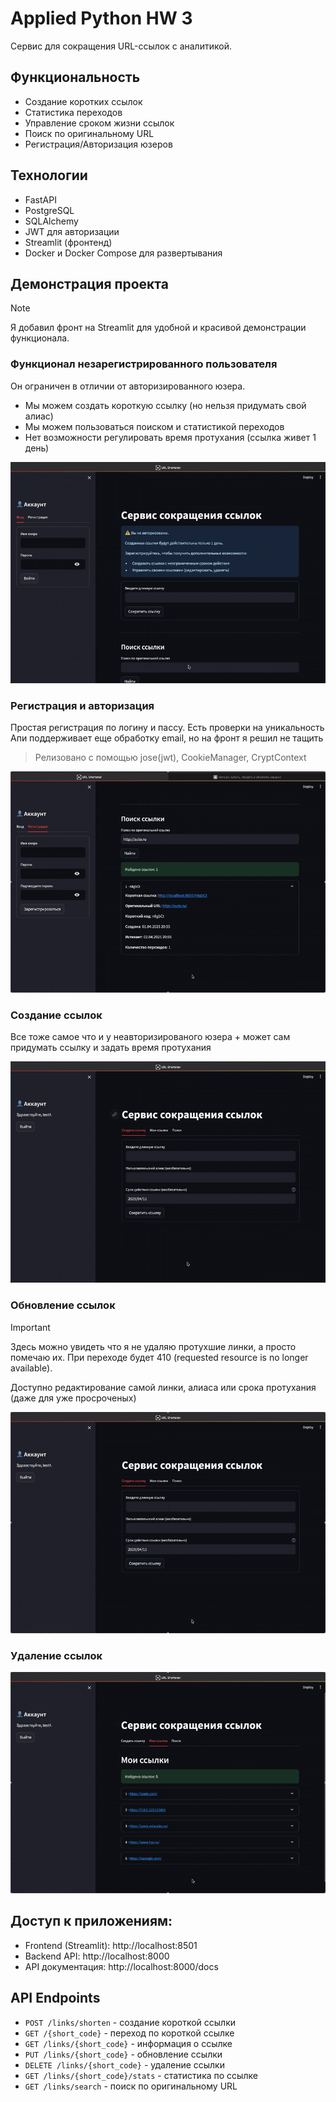 # Applied Python HW 3

Сервис для сокращения URL-ссылок с аналитикой.

## Функциональность

- Создание коротких ссылок
- Статистика переходов
- Управление сроком жизни ссылок
- Поиск по оригинальному URL
- Регистрация/Авторизация юзеров

## Технологии

- FastAPI
- PostgreSQL
- SQLAlchemy
- JWT для авторизации
- Streamlit (фронтенд)
- Docker и Docker Compose для развертывания

## Демонстрация проекта

> [!NOTE]
> Я добавил фронт на Streamlit для удобной и красивой демонстрации функционала.

### Функционал незарегистрированного пользователя
Он ограничен в отличии от авторизированного юзера.
- Мы можем создать короткую ссылку (но нельзя придумать свой алиас)
- Мы можем пользоваться поиском и статистикой переходов
- Нет возможности регулировать время протухания (ссылка живет 1 день)


![Функционал без авторизации](screens/unauth_funcs.gif)

### Регистрация и авторизация
Простая регистрация по логину и пассу. Есть проверки на уникальность  Апи поддерживает еще обработку email, но на фронт я решил не тащить

> Релизовано с помощью jose(jwt), CookieManager, CryptContext

![Регистрация](screens/registration.gif)

### Создание ссылок
Все тоже самое что и у неавторизированого юзера + может сам придумать ссылку и задать время протухания

![Создание ссылок](screens/create_link.gif)

### Обновление ссылок
> [!IMPORTANT]
> Здесь можно увидеть что я не удаляю протухшие линки, а просто помечаю их. При переходе будет 410 (requested resource is no longer available).

Доступно редактирование самой линки, алиаса или срока протухания (даже для уже просроченых)

![Обновление ссылок](screens/update_link.gif)

### Удаление ссылок

![Удаление ссылок](screens/delete_link.gif)

## Доступ к приложениям:

- Frontend (Streamlit): http://localhost:8501
- Backend API: http://localhost:8000
- API документация: http://localhost:8000/docs

## API Endpoints

- `POST /links/shorten` - создание короткой ссылки
- `GET /{short_code}` - переход по короткой ссылке
- `GET /links/{short_code}` - информация о ссылке
- `PUT /links/{short_code}` - обновление ссылки
- `DELETE /links/{short_code}` - удаление ссылки
- `GET /links/{short_code}/stats` - статистика по ссылке
- `GET /links/search` - поиск по оригинальному URL
